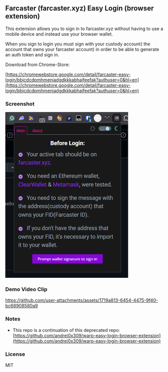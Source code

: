 ## Farcaster (farcaster.xyz) Easy Login (browser extension)

This extension allows you to sign in to farcaster.xyz without having to use a mobile device and instead use your browser wallet.

When you sign to login you must sign with your custody account( the account that owns your farcaster account) in order to be able to generate an auth token and sign in.

Download from Chrome-Store:

[https://chromewebstore.google.com/detail/farcaster-easy-login/bbjcdcdpmhmenjadgdkkkabhajfeefak?authuser=0&hl=en](https://chromewebstore.google.com/detail/farcaster-easy-login/bbjcdcdpmhmenjadgdkkkabhajfeefak?authuser=0&hl=en)

### Screenshot

![screenshot](/screen_1_A1F7.png)

### Demo Video Clip

https://github.com/user-attachments/assets/1719a813-6454-4475-9f40-bc68908580a9

### Notes

- This repo is a continuation of this deprecated repo: [https://github.com/andrei0x309/warp-easy-login-browser-extension](https://github.com/andrei0x309/warp-easy-login-browser-extension)

### License

MIT

